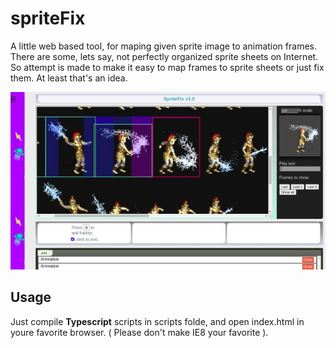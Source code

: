 # spriteFix
A little web based tool, for maping given sprite image to animation frames. There are some, lets say, not perfectly organized sprite sheets on Internet. So attempt is made to make it easy to map frames to sprite sheets or just fix them.  At least that's an idea. 

[![Preview](https://github.com/MyColaAnikeiev/spriteFix/blob/main/img/preview.jpg)](https://github.com/MyColaAnikeiev/spriteFix/blob/main/img/preview.jpg)

Usage
-----
Just compile **Typescript** scripts in scripts folde, and open index.html in youre favorite browser. ( Please don't make IE8 your favorite ).

